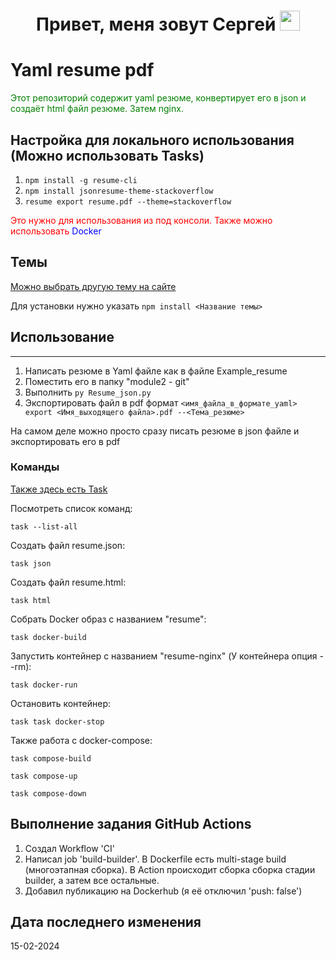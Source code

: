 #
<h1 align="center">Привет, меня зовут Сергей
<img src="https://github.com/blackcater/blackcater/raw/main/images/Hi.gif" height="32"/></h1>

# Yaml resume pdf
<p><font color="green">Этот репозиторий содержит yaml резюме, конвертирует его в json и создаёт html файл резюме. Затем nginx.</font></p>

## Настройка для локального использования (Можно использовать Tasks)
1. `npm install -g resume-cli`
2. `npm install jsonresume-theme-stackoverflow`
3. `resume export resume.pdf --theme=stackoverflow`
<p><font color="red">Это нужно для использования из под консоли. Также можно использовать</font> <font color="blue">Docker</font></p>

## Темы
[Можно выбрать другую тему на сайте](https://www.npmjs.com/searchranking=maintenanceq=jsonresume-theme)

Для установки нужно указать `npm install <Название темы>`

## Использование
-----

1. Написать резюме в Yaml файле как в файле Example_resume
2. Поместить его в папку "module2 - git"
3. Выполнить `py Resume_json.py`
4. Экспортировать файл в pdf формат `<имя_файла_в_формате_yaml> export <Имя_выходящего файла>.pdf --<Тема_резюме>`


На самом деле можно просто сразу писать резюме в json файле и экспортировать его в pdf

### Команды
[Также здесь есть Task](https://taskfile.dev/)

Посмотреть список команд:
```shell
task --list-all
```
Создать файл resume.json:
```shell
task json
```
Создать файл resume.html:
```shell
task html
```
Собрать Docker образ с названием "resume":
```shell
task docker-build
```
Запустить контейнер с названием "resume-nginx" (У контейнера опция --rm):
```shell
task docker-run
```
Остановить контейнер:
```shell
task task docker-stop
```
Также работа с docker-compose:
```shell
task compose-build
```
```shell
task compose-up
```
```shell
task compose-down
```
## Выполнение задания GitHub Actions
1. Создал Workflow 'CI'
2. Написал job 'build-builder'. В Dockerfile есть multi-stage build (многоэтапная сборка). В Action происходит сборка сборка стадии builder, а затем все остальные.
3. Добавил публикацию на Dockerhub (я её отключил 'push: false')

## Дата последнего изменения
15-02-2024


